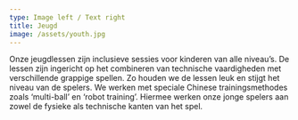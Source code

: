 ```yaml
---
type: Image left / Text right
title: Jeugd
image: /assets/youth.jpg
---
```

Onze jeugdlessen zijn inclusieve sessies voor kinderen van alle niveau’s. De lessen zijn ingericht op het combineren van technische vaardigheden met verschillende grappige spellen. Zo houden we de lessen leuk en stijgt het niveau van de spelers. We werken met speciale Chinese trainingsmethodes zoals ‘multi-ball’ en ‘robot training’. Hiermee werken onze jonge spelers aan zowel de fysieke als technische kanten van het spel.
